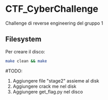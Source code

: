# CTF_CyberChallenge

Challenge di reverse engineering del gruppo 1

## Filesystem

Per creare il disco:
```bash
make clean && make
```


#TODO:
  1. Aggiungere file "stage2" assieme al disk
  2. Aggiungere crack me nel disk
  3. Aggiungere get_flag.py nel disco
  
